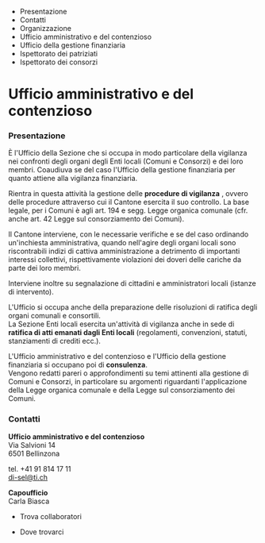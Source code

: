   * Presentazione
  * Contatti
  * Organizzazione
  * Ufficio amministrativo e del contenzioso
  * Ufficio della gestione finanziaria
  * Ispettorato dei patriziati
  * Ispettorato dei consorzi

#  Ufficio amministrativo e del contenzioso

###  Presentazione

È l'Ufficio della Sezione che si occupa in modo particolare della vigilanza
nei confronti degli organi degli Enti locali (Comuni e Consorzi) e dei loro
membri. Coaudiuva se del caso l'Ufficio della gestione finanziaria per quanto
attiene alla vigilanza finanziaria.

Rientra in questa attività la gestione delle **procedure di vigilanza** ,
ovvero delle procedure attraverso cui il Cantone esercita il suo controllo. La
base legale, per i Comuni è agli art. 194 e segg. Legge organica comunale
(cfr. anche art. 42 Legge sul consorziamento dei Comuni).

Il Cantone interviene, con le necessarie verifiche e se del caso ordinando
un'inchiesta amministrativa, quando nell'agire degli organi locali sono
riscontrabili indizi di cattiva amministrazione a detrimento di importanti
interessi collettivi, rispettivamente violazioni dei doveri delle cariche da
parte dei loro membri.

Interviene inoltre su segnalazione di cittadini e amministratori locali
(istanze di intervento).

L'Ufficio si occupa anche della preparazione delle risoluzioni di ratifica
degli organi comunali e consortili.  
La Sezione Enti locali esercita un'attività di vigilanza anche in sede di
**ratifica di atti emanati dagli Enti locali** (regolamenti, convenzioni,
statuti, stanziamenti di crediti ecc.).

L'Ufficio amministrativo e del contenzioso e l'Ufficio della gestione
finanziaria si occupano poi di **consulenza**.  
Vengono redatti pareri o approfondimenti su temi attinenti alla gestione di
Comuni e Consorzi, in particolare su argomenti riguardanti l'applicazione
della Legge organica comunale e della Legge sul consorziamento dei Comuni.

###  Contatti

**Ufficio amministrativo e del contenzioso**  
Via Salvioni 14  
6501 Bellinzona

tel. +41 91 814 17 11  
di-sel@ti.ch

**Capoufficio**  
Carla Biasca

  * Trova collaboratori

  * Dove trovarci

